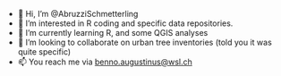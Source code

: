 - 👋 Hi, I’m @AbruzziSchmetterling
- 👀 I’m interested in R coding and specific data repositories.
- 🌱 I’m currently learning R, and some QGIS analyses
- 💞️ I’m looking to collaborate on urban tree inventories (told you it was quite specific)
- 📫 You reach me via benno.augustinus@wsl.ch

<!---
AbruzziSchmetterling/AbruzziSchmetterling is a ✨ special ✨ repository because its `README.md` (this file) appears on your GitHub profile.
You can click the Preview link to take a look at your changes.
--->
